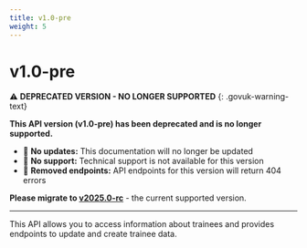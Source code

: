 ```yaml
---
title: v1.0-pre
weight: 5
---
```


# v1.0-pre

⚠️ **DEPRECATED VERSION - NO LONGER SUPPORTED**
{: .govuk-warning-text}

**This API version (v1.0-pre) has been deprecated and is no longer supported.** 

- 🚫 **No updates:** This documentation will no longer be updated
- 🚫 **No support:** Technical support is not available for this version
- 🚫 **Removed endpoints:** API endpoints for this version will return 404 errors

**Please migrate to [v2025.0-rc](/api-docs/v2025.0-rc/)** - the current supported version.

---

This API allows you to access information about trainees and provides endpoints to update and create trainee data.
